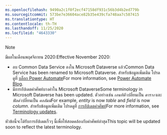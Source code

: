 ```yaml
---
ms.openlocfilehash: 9490a2c1f0f2ecf47158df931c56b3d4b2ed779b
ms.sourcegitcommit: 573be7e36604ace82b35e439cfa748aa7c587415
ms.translationtype: HT
ms.contentlocale: th-TH
ms.lasthandoff: 11/25/2020
ms.locfileid: "4643330"
---
```

> [!NOTE]
> <span data-ttu-id="49041-101">มีผลในเดือนพฤศจิกายน 2020:</span><span class="sxs-lookup"><span data-stu-id="49041-101">Effective November 2020:</span></span>
>
> - <span data-ttu-id="49041-102">ลบ Common Data Service ลงใน Microsoft Dataverse แล้ว</span><span class="sxs-lookup"><span data-stu-id="49041-102">Common Data Service has been renamed to Microsoft Dataverse.</span></span> <span data-ttu-id="49041-103">สำหรับข้อมูลเพิ่มเติม โปรดดูที่ [บล็อก Power Automate](https://aka.ms/PAuAppBlog)</span><span class="sxs-lookup"><span data-stu-id="49041-103">For more information, see [Power Automate Blog](https://aka.ms/PAuAppBlog).</span></span>
> - <span data-ttu-id="49041-104">มีการอัปเดตคำศัพท์บางคำใน Microsoft Dataverse</span><span class="sxs-lookup"><span data-stu-id="49041-104">Some terminology in Microsoft Dataverse has been updated.</span></span> <span data-ttu-id="49041-105">ตัวอย่างเช่น *เอนทิตี* เปลี่ยนเป็น *ตาราง* และ *ฟิลด์* เปลี่ยนเป็น *คอลัมน์*</span><span class="sxs-lookup"><span data-stu-id="49041-105">For example, *entity* is now *table* and *field* is now *column*.</span></span> <span data-ttu-id="49041-106">สำหรับข้อมูลเพิ่มเติม โปรดดูที่ [การอัปเดตคำศัพท์](https://go.microsoft.com/fwlink/?linkid=2147247)</span><span class="sxs-lookup"><span data-stu-id="49041-106">For more information, see [Terminology updates](https://go.microsoft.com/fwlink/?linkid=2147247).</span></span>
>
> <span data-ttu-id="49041-107">หัวข้อนี้จะได้รับการอัปเดตเร็วๆ นี้เพื่อให้สอดคล้องกับคำศัพท์ล่าสุด</span><span class="sxs-lookup"><span data-stu-id="49041-107">This topic will be updated soon to reflect the latest terminology.</span></span>
